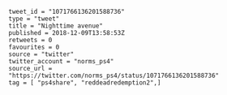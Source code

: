 ```
tweet_id = "1071766136201588736"
type = "tweet"
title = "Nighttime avenue"
published = 2018-12-09T13:58:53Z
retweets = 0
favourites = 0
source = "twitter"
twitter_account = "norms_ps4"
source_url = "https://twitter.com/norms_ps4/status/1071766136201588736"
tag = [ "ps4share", "reddeadredemption2",]
```

<p class='image'><img src='https://mnf.m17s.net/2018/12/09/Dt-tnprW0AULmny.jpg' alt=''></p>

